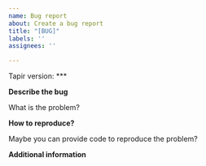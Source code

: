 ```yaml
---
name: Bug report
about: Create a bug report
title: "[BUG]"
labels: ''
assignees: ''

---
```


Tapir version: ***

**Describe the bug**

What is the problem?

**How to reproduce?**

Maybe you can provide code to reproduce the problem?

**Additional information**
